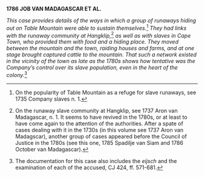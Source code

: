 **1786 JOB VAN MADAGASCAR ET AL.**

*This case provides details of the ways in which a group of runaways
hiding out on Table Mountain were able to sustain themselves.*[^1] *They
had links with the runaway community at Hangklip,*[^2] *as well as with
slaves in Cape Town, who provided them with food and a hiding place.
They moved between the mountain and the town, raiding houses and farms,
and at one stage brought captured cattle to the mountain. That such a
network existed in the vicinity of the town as late as the 1780s shows
how tentative was the Company’s control over its slave population, even
in the heart of the colony.*[^3]

[^1]: On the popularity of Table Mountain as a refuge for slave
    runaways, see 1735 Company slaves n. 1.

[^2]: On the runaway slave community at Hangklip, see 1737 Aron van
    Madagascar, n. 1. It seems to have revived in the 1780s, or at least
    to have come again to the attention of the authorities. After a
    spate of cases dealing with it in the 1730s (in this volume see 1737
    Aron van Madagscar), another group of cases appeared before the
    Council of Justice in the 1780s (see this one, 1785 Spadilje van
    Siam and 1786 October van Madagascar).

[^3]: The documentation for this case also includes the *eijsch* and the
    examination of each of the accused, CJ 424, ff. 571-681.
